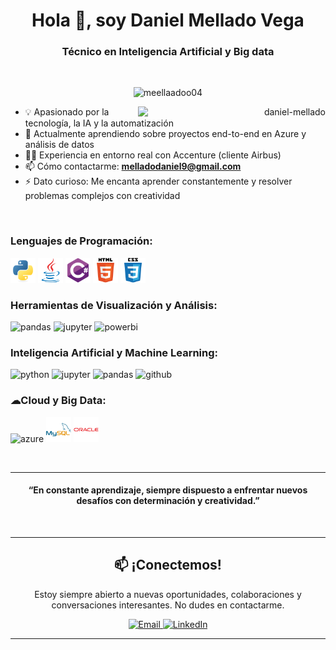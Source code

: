<h1 align="center">Hola 👋, soy Daniel Mellado Vega</h1>
<h3 align="center">Técnico en Inteligencia Artificial y Big data</h3>

<br>

<p align="center">
  <img src="https://komarev.com/ghpvc/?username=meellaadoo04&label=Profile%20views&color=0e75b6&style=flat" alt="meellaadoo04" />
</p>

<p align="right">
  <img align="right" src="https://raw.githubusercontent.com/Adam-pw/Adam-pw/main/animation_500_kxa883sd.gif" alt="daniel-mellado" width="300" />
</p>

- 💡 Apasionado por la tecnología, la IA y la automatización
- 🌱 Actualmente aprendiendo sobre proyectos end-to-end en Azure y análisis de datos
- 👨‍💻 Experiencia en entorno real con Accenture (cliente Airbus)
- 📫 Cómo contactarme: **melladodaniel9@gmail.com**
- ⚡ Dato curioso: Me encanta aprender constantemente y resolver problemas complejos con creatividad

<br>

<h3 align="left">Lenguajes de Programación:</h3>
<p align="left">
  <img src="https://raw.githubusercontent.com/devicons/devicon/master/icons/python/python-original.svg" alt="python" width="40" height="40" />
  <img src="https://raw.githubusercontent.com/devicons/devicon/master/icons/java/java-original.svg" alt="java" width="40" height="40" />
  <img src="https://raw.githubusercontent.com/devicons/devicon/master/icons/csharp/csharp-original.svg" alt="c#" width="40" height="40" />
  <img src="https://raw.githubusercontent.com/devicons/devicon/master/icons/html5/html5-original-wordmark.svg" alt="html" width="40" height="40" />
  <img src="https://raw.githubusercontent.com/devicons/devicon/master/icons/css3/css3-original-wordmark.svg" alt="css" width="40" height="40" />
</p>

<h3 align="left">Herramientas de Visualización y Análisis:</h3>
<p align="left">
  <img src="https://cdn.jsdelivr.net/gh/devicons/devicon/icons/pandas/pandas-original.svg" alt="pandas" width="40" height="40" />
  <img src="https://cdn.jsdelivr.net/gh/devicons/devicon/icons/jupyter/jupyter-original.svg" alt="jupyter" width="40" height="40" />
  <img src="https://img.icons8.com/color/48/000000/power-bi.png" alt="powerbi" width="40" height="40" />
</p>

<h3 align="left">Inteligencia Artificial y Machine Learning:</h3>
<p align="left">
  <img src="https://cdn.jsdelivr.net/gh/devicons/devicon/icons/python/python-original.svg" alt="python" width="40" height="40" />
  <img src="https://cdn.jsdelivr.net/gh/devicons/devicon/icons/jupyter/jupyter-original.svg" alt="jupyter" width="40" height="40" />
  <img src="https://cdn.jsdelivr.net/gh/devicons/devicon/icons/pandas/pandas-original.svg" alt="pandas" width="40" height="40" />
  <img src="https://cdn.jsdelivr.net/gh/devicons/devicon/icons/github/github-original.svg" alt="github" width="40" height="40" />
</p>

<h3 align="left">☁Cloud y Big Data:</h3>
<p align="left">
  <img src="https://cdn.jsdelivr.net/gh/devicons/devicon/icons/azure/azure-original.svg" alt="azure" width="40" height="40" />
  <img src="https://raw.githubusercontent.com/devicons/devicon/master/icons/mysql/mysql-original-wordmark.svg" alt="mysql" width="40" height="40" />
  <img src="https://raw.githubusercontent.com/devicons/devicon/master/icons/oracle/oracle-original.svg" alt="oracle" width="40" height="40" />
</p>

<br>

---

<h4 align="center">“En constante aprendizaje, siempre dispuesto a enfrentar nuevos desafíos con determinación y creatividad.”</h4>

<br>

---

<h2 align="center">📫 ¡Conectemos!</h2>

<p align="center">Estoy siempre abierto a nuevas oportunidades, colaboraciones y conversaciones interesantes. No dudes en contactarme.</p>

<div align="center">
  <a href="mailto:melladodaniel9@gmail.com">
    <img src="https://img.shields.io/badge/Email-melladodaniel9%40gmail.com-red?style=for-the-badge&logo=gmail&logoColor=white" alt="Email">
  </a>
  <a href="https://www.linkedin.com/in/daniel-mellado-vega" target="_blank">
    <img src="https://img.shields.io/badge/LinkedIn-Daniel%20Mellado%20Vega-blue?style=for-the-badge&logo=linkedin&logoColor=white" alt="LinkedIn">
  </a>
</div>

---
